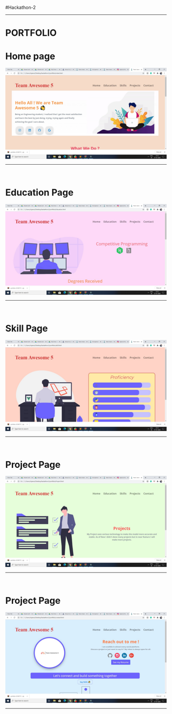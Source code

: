 #Hackathon-2
<br><hr>
# PORTFOLIO
# Home page
<img src="Image/1.jpeg"><hr><br>
# Education Page
<img src="Image/2.jpeg"><hr><br>
# Skill Page
<img src="Image/3.jpeg"><hr><br>
# Project Page
<img src="Image/4.jpeg"><hr><br>
# Project Page
<img src="Image/5.jpeg"><hr><br>


